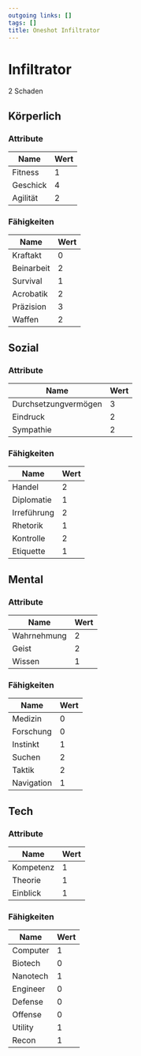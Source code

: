 ```yaml
---
outgoing links: []
tags: []
title: Oneshot Infiltrator
---
```

# Infiltrator

2 Schaden

## Körperlich

### Attribute
|Name|Wert|
|-|-|
|Fitness|1|  
|Geschick|4|  
|Agilität|2|  

### Fähigkeiten
|Name|Wert|
|-|-|
|Kraftakt|0|  
|Beinarbeit|2|  
|Survival|1|  
|Acrobatik|2|  
|Präzision|3|  
|Waffen|2|  

## Sozial

### Attribute
|Name|Wert|
|-|-|
|Durchsetzungvermögen|3|  
|Eindruck|2|  
|Sympathie|2|  

### Fähigkeiten
|Name|Wert|
|-|-|
|Handel|2|  
|Diplomatie|1|  
|Irreführung|2|  
|Rhetorik|1|  
|Kontrolle|2|  
|Etiquette|1|

## Mental

### Attribute
|Name|Wert|
|-|-|
|Wahrnehmung|2|  
|Geist|2|  
|Wissen|1|  

### Fähigkeiten
|Name|Wert|
|-|-|
|Medizin|0|  
|Forschung|0|  
|Instinkt|1|  
|Suchen|2|  
|Taktik|2|  
|Navigation|1|  

## Tech

### Attribute
|Name|Wert|
|-|-|
|Kompetenz|1|  
|Theorie|1|  
|Einblick|1|  

### Fähigkeiten
|Name|Wert|
|-|-|
|Computer|1|  
|Biotech|0|  
|Nanotech|1|
|Engineer|0|  
|Defense|0|  
|Offense|0|  
|Utility|1|  
|Recon|1|
